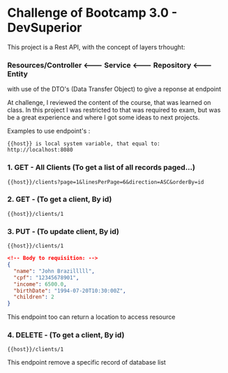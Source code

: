 # Challenge of Bootcamp 3.0 - DevSuperior

This project is a Rest API, with the concept of layers trhought:

 ### Resources/Controller  <---  Service  <---  Repository  <---  Entity
 with use of the DTO's (Data Transfer Object) to give a reponse at endpoint

At challenge, I reviewed the content of the course, that was learned on class.
In this project I was restricted to that was required to exam, but was be a great experience and where I got some ideas to next projects.

Examples to use endpoint's :
```url
{{host}} is local system variable, that equal to: http://localhost:8080
```

### 1.  GET - All Clients (To get a list of all records paged...)
```url
{{host}}/clients?page=1&linesPerPage=6&direction=ASC&orderBy=id
```

### 2.  GET - (To get a client, By id)
```url
{{host}}/clients/1
```

### 3.  PUT - (To update client, By id)
```url
{{host}}/clients/1
```
```json
<!-- Body to requisition: -->
{
  "name": "John Brazilllll",
  "cpf": "12345678901",
  "income": 6500.0,
  "birthDate": "1994-07-20T10:30:00Z",
  "children": 2
}
```

This endpoint too can return a location to access resource

### 4.  DELETE - (To get a client, By id)
```url
{{host}}/clients/1
```

This endpoint remove a specific record of database list
